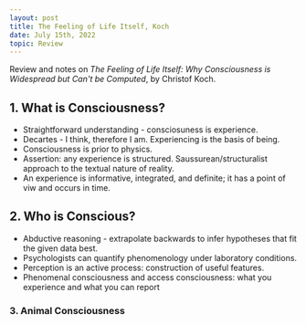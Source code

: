 ```yaml
---
layout: post
title: The Feeling of Life Itself, Koch
date: July 15th, 2022
topic: Review
---
```


Review and notes on *The Feeling of Life Itself: Why Consciousness is Widespread but Can't be Computed*, by Christof Koch.

## 1. What is Consciousness?
- Straightforward understanding - consciosuness is experience.
- Decartes - I think, therefore I am. Experiencing is the basis of being.
- Consciousness is prior to physics.
- Assertion: any experience is structured. Saussurean/structuralist approach to the textual nature of reality.
- An experience is informative, integrated, and definite; it has a point of viw and occurs in time.

## 2. Who is Conscious?
- Abductive reasoning - extrapolate backwards to infer hypotheses that fit the given data best.
- Psychologists can quantify phenomenology under laboratory conditions.
- Perception is an active process: construction of useful features.
- Phenomenal consciousness and access consciousness: what you experience and what you can report

### 3. Animal Consciousness










